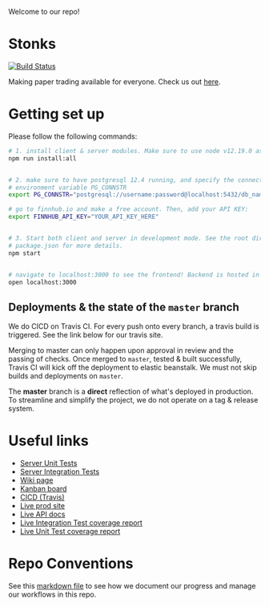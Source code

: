 Welcome to our repo!

# Stonks
[![Build Status](https://travis-ci.com/cs130-w21/19.svg?branch=master)](https://travis-ci.com/cs130-w21/19)

Making paper trading available for everyone. Check us out [here](http://stonks.us-west-1.elasticbeanstalk.com/).

# Getting set up

Please follow the following commands:

```sh
# 1. install client & server modules. Make sure to use node v12.19.0 as stated in .nvmrc
npm run install:all


# 2. make sure to have postgresql 12.4 running, and specify the connection string in the 
# environment variable PG_CONNSTR
export PG_CONNSTR="postgresql://username:password@localhost:5432/db_name"

# go to finnhub.io and make a free account. Then, add your API KEY:
export FINNHUB_API_KEY="YOUR_API_KEY_HERE"


# 3. Start both client and server in development mode. See the root directory
# package.json for more details.
npm start


# navigate to localhost:3000 to see the frontend! Backend is hosted in port 8080 (default)
open localhost:3000
```
## Deployments & the state of the `master` branch
We do CICD on Travis CI. For every push onto every branch, a travis build is triggered. See the link below for our travis site.

Merging to master can only happen upon approval in review and the passing of checks. Once merged to `master`, tested & built successfully, Travis CI will kick off the deployment to elastic beanstalk. We must not skip builds and deployments on `master`.

The **master** branch is a **direct** reflection of what's deployed in production. To streamline and simplify the project, we do not operate on a tag & release system.



# Useful links

- [Server Unit Tests](./server/test/unit)
- [Server Integration Tests](./server/test/integration)
- [Wiki page](https://github.com/cs130-w21/19/wiki)
- [Kanban board](https://github.com/cs130-w21/19/projects/1)
- [CICD (Travis)](https://travis-ci.com/github/cs130-w21/19)
- [Live prod site](http://stonks.us-west-1.elasticbeanstalk.com/)
- [Live API docs](http://stonks.us-west-1.elasticbeanstalk.com/docs)
- [Live Integration Test coverage report](http://stonks.us-west-1.elasticbeanstalk.com/coverage-integration)
- [Live Unit Test coverage report](http://stonks.us-west-1.elasticbeanstalk.com/coverage-unit)

# Repo Conventions

See this [markdown file](REPO_CONVENTIONS.md) to see how we document our progress and manage our workflows in this repo.
